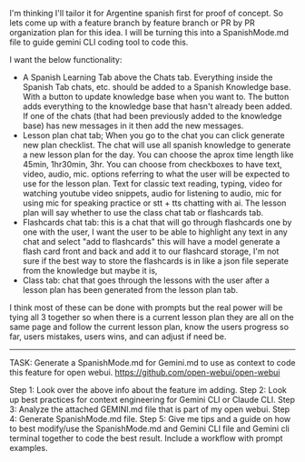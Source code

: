 I'm thinking I'll tailor it for Argentine spanish first for proof of concept. So lets come up with a feature branch by feature branch or PR by PR organization plan for this idea. I will be turning this into a SpanishMode.md file to guide gemini CLI coding tool to code this.

I want the below functionality:
- A Spanish Learning Tab above the Chats tab. Everything inside the Spanish Tab chats, etc. should be added to a Spanish Knowledge base. With a button to update knowledge base when you want to. The button adds everything to the knowledge base that hasn't already been added. If one of the chats (that had been previously added to the knowledge base) has new messages in it then add the new messages.
- Lesson plan chat tab; When you go to the chat you can click generate new plan checklist. The chat will use all spanish knowledge to generate a new lesson plan for the day. You can choose the aprox time length like 45min, 1hr30min, 3hr. You can choose from checkboxes to have text, video, audio, mic.  options referring to what the user will be expected to use for the lesson plan. Text for classic text reading, typing, video for watching youtube video snippets, audio for listening to audio, mic for using mic for speaking practice or stt + tts chatting with ai. The lesson plan will say whether to use the class chat tab or flashcards tab.
- Flashcards chat tab: this is a chat that will go through flashcards one by one with the user, I want the user to be able to highlight any text in any chat and select "add to flashcards" this will have a model generate a flash card front and back and add it to our flashcard storage, I'm not sure if the best way to store the flashcards is in like a json file seperate from the knowledge but maybe it is, 
- Class tab: chat that goes through the lessons with the user after a lesson plan has been generated from the lesson plan tab.

I think most of these can be done with prompts but the real power will be tying all 3 together so when there is a current lesson plan they are all on the same page and follow the current lesson plan, know the users progress so far, users mistakes, users wins, and can adjust if need be.

---

TASK: Generate a SpanishMode.md for Gemini.md to use as context to code this feature for open webui. https://github.com/open-webui/open-webui

Step 1: Look over the above info about the feature im adding.
Step 2: Look up best practices for context engineering for Gemini CLI or Claude CLI.
Step 3: Analyze the attached GEMINI.md file that is part of my open webui.
Step 4: Generate SpanishMode.md file.
Step 5: Give me tips and a guide on how to best modify/use the SpanishMode.md and Gemini CLI file and Gemini cli terminal together to code the best result. Include a workflow with prompt examples.